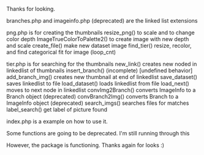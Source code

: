 Thanks for looking.

branches.php and imageinfo.php (deprecated) are the linked list extensions

png.php is for creating the thumbnails
    resize_png() to scale and to change color depth
    ImageTrueColorToPalette2() to create image with new depth and scale
    create_file() make new dataset image
    find_tier() resize, recolor, and find categorical fit for image (loop_cnt)
    
tier.php is for searching for the thumbnails
    new_link() creates new noded in linkedlist of thumbnails
    insert_branch() (incomplete) [undefined behavior]
    add_branch_img() creates new thumbnail at end of linkedlist
    save_dataset() saves linkedlist to file
    load_dataset() loads linkedlist from file
    load_next() moves to next node in linkedlist
    convImg2Branch() converts ImageInfo to a Branch object (deprecated)
    convBranch2Img() converts Branch to a ImageInfo object (deprecated)
    search_imgs() searches files for matches
    label_search() get label of picture found

index.php is a example on how to use it.

Some functions are going to be deprecated. I'm still running through this

However, the package is functioning. Thanks again for looks :)